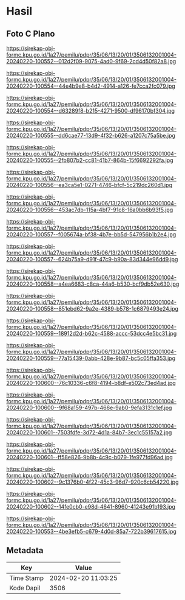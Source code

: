 # Hasil

## Foto C Plano

https://sirekap-obj-formc.kpu.go.id/1a27/pemilu/pdpr/35/06/13/20/01/3506132001004-20240220-100552--012d2f09-9075-4ad0-9f69-2cd4d50f82a8.jpg

https://sirekap-obj-formc.kpu.go.id/1a27/pemilu/pdpr/35/06/13/20/01/3506132001004-20240220-100554--44e4b9e8-b4d2-4914-a126-fe7cca2fc079.jpg

https://sirekap-obj-formc.kpu.go.id/1a27/pemilu/pdpr/35/06/13/20/01/3506132001004-20240220-100554--d63289f8-b215-4271-9500-df96170bf304.jpg

https://sirekap-obj-formc.kpu.go.id/1a27/pemilu/pdpr/35/06/13/20/01/3506132001004-20240220-100555--dd6cae77-13d9-4f32-b626-a1207c75a5be.jpg

https://sirekap-obj-formc.kpu.go.id/1a27/pemilu/pdpr/35/06/13/20/01/3506132001004-20240220-100555--2fb807b2-cc81-41b7-864b-15f6692292fa.jpg

https://sirekap-obj-formc.kpu.go.id/1a27/pemilu/pdpr/35/06/13/20/01/3506132001004-20240220-100556--ea3ca5e1-0271-4746-bfcf-5c219dc260d1.jpg

https://sirekap-obj-formc.kpu.go.id/1a27/pemilu/pdpr/35/06/13/20/01/3506132001004-20240220-100556--453ac7db-115a-4bf7-91c8-16a0bb6b93f5.jpg

https://sirekap-obj-formc.kpu.go.id/1a27/pemilu/pdpr/35/06/13/20/01/3506132001004-20240220-100557--f005674a-bf38-4b7e-bb5d-547956b1b2e4.jpg

https://sirekap-obj-formc.kpu.go.id/1a27/pemilu/pdpr/35/06/13/20/01/3506132001004-20240220-100557--624b75a9-d91f-47c9-b90a-83d344e96dd9.jpg

https://sirekap-obj-formc.kpu.go.id/1a27/pemilu/pdpr/35/06/13/20/01/3506132001004-20240220-100558--a4ea6683-c8ca-44a6-b530-bcf9db52e630.jpg

https://sirekap-obj-formc.kpu.go.id/1a27/pemilu/pdpr/35/06/13/20/01/3506132001004-20240220-100558--851ebd62-9a2e-4389-b578-1c6879493e24.jpg

https://sirekap-obj-formc.kpu.go.id/1a27/pemilu/pdpr/35/06/13/20/01/3506132001004-20240220-100559--18912d2d-b62c-4588-accc-53dcc4e5bc31.jpg

https://sirekap-obj-formc.kpu.go.id/1a27/pemilu/pdpr/35/06/13/20/01/3506132001004-20240220-100559--77a15439-0abb-428e-9b87-bc5c05ffa353.jpg

https://sirekap-obj-formc.kpu.go.id/1a27/pemilu/pdpr/35/06/13/20/01/3506132001004-20240220-100600--76c10336-c6f8-4194-b8df-e502c73ed4ad.jpg

https://sirekap-obj-formc.kpu.go.id/1a27/pemilu/pdpr/35/06/13/20/01/3506132001004-20240220-100600--9f68a159-497b-466e-9ab0-9efa3131c1ef.jpg

https://sirekap-obj-formc.kpu.go.id/1a27/pemilu/pdpr/35/06/13/20/01/3506132001004-20240220-100601--7503fdfe-3d72-4d1a-84b7-3ec1c55157a2.jpg

https://sirekap-obj-formc.kpu.go.id/1a27/pemilu/pdpr/35/06/13/20/01/3506132001004-20240220-100601--ff58e826-9b8b-4c9c-b079-1fe977fd96ad.jpg

https://sirekap-obj-formc.kpu.go.id/1a27/pemilu/pdpr/35/06/13/20/01/3506132001004-20240220-100602--9c1376b0-4f22-45c3-96d7-920c6cb54220.jpg

https://sirekap-obj-formc.kpu.go.id/1a27/pemilu/pdpr/35/06/13/20/01/3506132001004-20240220-100602--14fe0cb0-e98d-4641-8960-41243e91b193.jpg

https://sirekap-obj-formc.kpu.go.id/1a27/pemilu/pdpr/35/06/13/20/01/3506132001004-20240220-100553--4be3efb5-c679-4d0d-85a7-722b39617615.jpg


## Metadata

| Key        | Value               |
| ---------- | ------------------- |
| Time Stamp | 2024-02-20 11:03:25 |
| Kode Dapil | 3506                |



